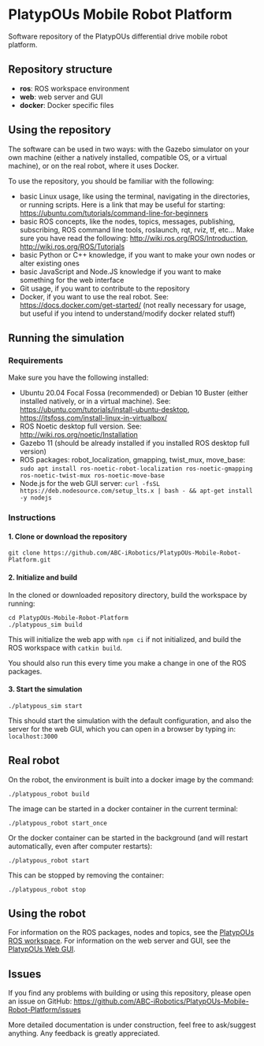 # PlatypOUs Mobile Robot Platform

Software repository of the PlatypOUs differential drive mobile robot platform.

## Repository structure
 - **ros**: ROS workspace environment
 - **web**: web server and GUI
 - **docker**: Docker specific files

## Using the repository

The software can be used in two ways: with the Gazebo simulator on your own machine (either a natively installed, compatible OS, or a virtual machine), or on the real robot, where it uses Docker.

To use the repository, you should be familiar with the following:
 - basic Linux usage, like using the terminal, navigating in the directories, or running scripts. Here is a link that may be useful for starting: https://ubuntu.com/tutorials/command-line-for-beginners
 - basic ROS concepts, like the nodes, topics, messages, publishing, subscribing, ROS command line tools, roslaunch, rqt, rviz, tf, etc... Make sure you have read the following: http://wiki.ros.org/ROS/Introduction, http://wiki.ros.org/ROS/Tutorials
 - basic Python or C++ knowledge, if you want to make your own nodes or alter existing ones
 - basic JavaScript and Node.JS knowledge if you want to make something for the web interface
 - Git usage, if you want to contribute to the repository
 - Docker, if you want to use the real robot. See: https://docs.docker.com/get-started/ (not really necessary for usage, but useful if you intend to understand/modify docker related stuff)

## Running the simulation
### Requirements
Make sure you have the following installed:
- Ubuntu 20.04 Focal Fossa (recommended) or Debian 10 Buster (either installed natively, or in a virtual machine). See: https://ubuntu.com/tutorials/install-ubuntu-desktop, https://itsfoss.com/install-linux-in-virtualbox/
- ROS Noetic desktop full version. See: http://wiki.ros.org/noetic/Installation
- Gazebo 11 (should be already installed if you installed ROS desktop full version)
- ROS packages: robot_localization, gmapping, twist_mux, move_base:
`sudo apt install ros-noetic-robot-localization ros-noetic-gmapping ros-noetic-twist-mux ros-noetic-move-base`
- Node.js for the web GUI server:
`
curl -fsSL https://deb.nodesource.com/setup_lts.x | bash - &&
apt-get install -y nodejs
`

### Instructions
#### 1. Clone or download the repository
```
git clone https://github.com/ABC-iRobotics/PlatypOUs-Mobile-Robot-Platform.git
```

#### 2. Initialize and build
In the cloned or downloaded repository directory, build the workspace by running:
```
cd PlatypOUs-Mobile-Robot-Platform
./platypous_sim build
```
This will initialize the web app with `npm ci` if not initialized, and build the ROS workspace with `catkin build`.

You should also run this every time you make a change in one of the ROS packages.

#### 3. Start the simulation
```
./platypous_sim start
```
This should start the simulation with the default configuration, and also the server for the web GUI, which you can open in a browser by typing in: `localhost:3000`

## Real robot
On the robot, the environment is built into a docker image by the command:
```
./platypous_robot build
```

The image can be started in a docker container in the current terminal:
```
./platypous_robot start_once
```

Or the docker container can be started in the background (and will restart automatically, even after computer restarts):
```
./platypous_robot start
```

This can be stopped by removing the container:
```
./platypous_robot stop
```

## Using the robot
For information on the ROS packages, nodes and topics, see the [PlatypOUs ROS workspace](ros/src/README.md).
For information on the web server and GUI, see the [PlatypOUs Web GUI](web/README.md).

## Issues
If you find any problems with building or using this repository, please open an issue on GitHub: https://github.com/ABC-iRobotics/PlatypOUs-Mobile-Robot-Platform/issues

More detailed documentation is under construction, feel free to ask/suggest anything. Any feedback is greatly appreciated.
